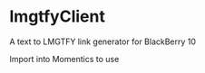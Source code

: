 lmgtfyClient
=============
A text to LMGTFY link generator for BlackBerry 10

Import into Momentics to use